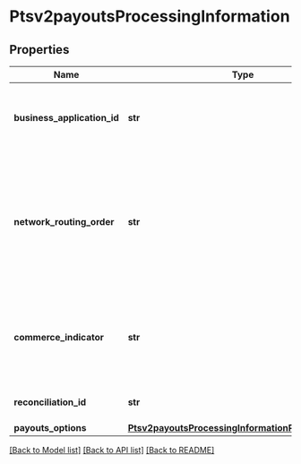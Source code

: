 # Ptsv2payoutsProcessingInformation

## Properties
Name | Type | Description | Notes
------------ | ------------- | ------------- | -------------
**business_application_id** | **str** | Payouts transaction type.  Applicable Processors: FDC Compass, Paymentech, CtV  Possible values:  **Credit Card Bill Payment**   - **CP**: credit card bill payment  **Funds Disbursement**   - **FD**: funds disbursement  - **GD**: government disbursement  - **MD**: merchant disbursement  **Money Transfer**   - **AA**: account to account. Sender and receiver are same person.  - **PP**: person to person. Sender and receiver are different.  **Prepaid Load**   - **TU**: top up  | [optional] 
**network_routing_order** | **str** | This field is optionally used by Push Payments Gateway participants (merchants and acquirers) to get the attributes for specified networks only. The networks specified in this field must be a subset of the information provided during program enrollment. Refer to Sharing Group Code/Network Routing Order. Note: Supported only in US for domestic transactions involving Push Payments Gateway Service.  VisaNet checks to determine if there are issuer routing preferences for any of the networks specified by the network routing order. If an issuer preference exists for one of the specified debit networks, VisaNet makes a routing selection based on the issuer’s preference.  If an issuer preference exists for more than one of the specified debit networks, or if no issuer preference exists, VisaNet makes a selection based on the acquirer’s routing priorities.   See https://developer.visa.com/request_response_codes#network_id_and_sharing_group_code , under section &#39;Network ID and Sharing Group Code&#39; on the left panel for available values  | [optional] 
**commerce_indicator** | **str** | Type of transaction.  Some payment card companies use this information when determining discount rates. When you omit this field for Ingenico ePayments, the processor uses the default transaction type they have on file for you instead of the default value listed here.  Possible value for Fast Payments transactions:  - internet  **Ingenico ePayments**\\ Ingenico ePayments was previously called _Global Collect_.  **Payer Authentication Transactions**\\ For the possible values and requirements, see \&quot;Payer Authentication,\&quot; page 180.  **Other Types of Transactions**\\ See Appendix G, \&quot;Commerce Indicators,\&quot; on page 353.  | [optional] 
**reconciliation_id** | **str** | Please check with Cybersource customer support to see if your merchant account is configured correctly so you can include this field in your request. * For Payouts: max length for FDCCompass is String (22).  | [optional] 
**payouts_options** | [**Ptsv2payoutsProcessingInformationPayoutsOptions**](Ptsv2payoutsProcessingInformationPayoutsOptions.md) |  | [optional] 

[[Back to Model list]](../README.md#documentation-for-models) [[Back to API list]](../README.md#documentation-for-api-endpoints) [[Back to README]](../README.md)


